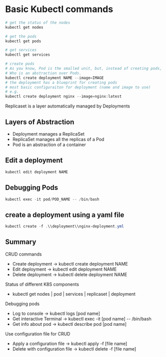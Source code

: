 # Basic Kubectl commands

```powershell
# get the status of the nodes
kubectl get nodes

# get the pods
kubectl get pods

# get services
kubectl get services

# create pods
# As you know, Pod is the smalled unit, but, instead of creating pods, you'll be creating deployments
# Who is an abstraction over Pods.
kubectl create deployment NAME --image=IMAGE
# the deployment has a blueprint for creating pods
# most basic configuraiton for deployment (name and image to use)
# e.g.
kubectl create deployment nginx --image=nginx:latest
```

Replicaset is a layer automatically managed by Deployments

## Layers of Abstraction

- Deployment manages a ReplicaSet
- ReplicaSet manages all the replicas of a Pod
- Pod is an abstraction of a container

## Edit a deployment

```powershell
kubectl edit deployment NAME
```

## Debugging Pods

```powershell
kubectl exec -it pod/POD_NAME -- /bin/bash
```

## create a deployment using a yaml file

```powershell
kubectl create -f .\\deployment\\nginx-deployment.yml
```

## Summary

CRUD commands

- Create deployment -> kubectl create deployment NAME
- Edit deployment -> kubectl edit deployment NAME
- Delete deployment -> kubectl delete deployment NAME

Status of different K8S components

- kubectl get nodes | pod | services | replicaset | deployment

Debugging pods

- Log to console -> kubectl logs [pod name]
- Get interactive Terminal -> kubectl exec -it [pod name] -- /bin/bash
- Get info about pod -> kubectl describe pod [pod name]

Use configuration file for CRUD

- Apply a configuration file -> kubectl apply -f [file name]
- Delete with configuration file -> kubectl delete -f [file name]
